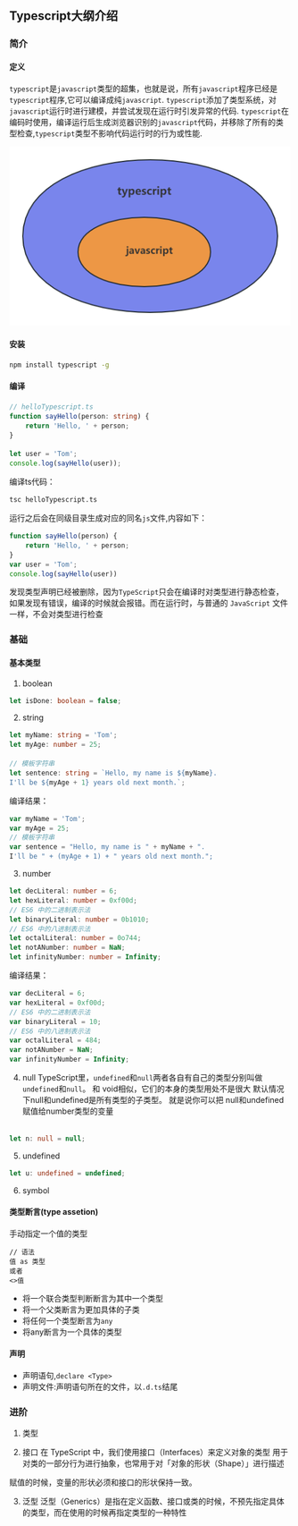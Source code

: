 ## Typescript大纲介绍

### 简介

#### 定义

`typescript`是`javascript`类型的超集，也就是说，所有`javascript`程序已经是`typescript`程序,它可以编译成纯`javascript`.
`typescript`添加了类型系统，对`javascript`运行时进行建模，并尝试发现在运行时引发异常的代码.
`typescript`在编码时使用，编译运行后生成浏览器识别的`javascript`代码，并移除了所有的类型检查,`typescript`类型不影响代码运行时的行为或性能.

![ts_with_js](../images/ts_with_js.png)

#### 安装

```bash
npm install typescript -g
```

#### 编译

```typescript
// helloTypescript.ts
function sayHello(person: string) {
    return 'Hello, ' + person;
}

let user = 'Tom';
console.log(sayHello(user));
```
编译ts代码：
```bash
tsc helloTypescript.ts
```
运行之后会在同级目录生成对应的同名`js`文件,内容如下：
```javascript
function sayHello(person) {
    return 'Hello, ' + person;
}
var user = 'Tom';
console.log(sayHello(user))
```
发现类型声明已经被删除，因为`TypeScript`只会在编译时对类型进行静态检查，如果发现有错误，编译的时候就会报错。而在运行时，与普通的 `JavaScript` 文件一样，不会对类型进行检查
### 基础

#### 基本类型
1. boolean

```typescript
let isDone: boolean = false;

```

2. string
```typescript
let myName: string = 'Tom';
let myAge: number = 25;

// 模板字符串
let sentence: string = `Hello, my name is ${myName}.
I'll be ${myAge + 1} years old next month.`;

```
编译结果：
```javascript
var myName = 'Tom';
var myAge = 25;
// 模板字符串
var sentence = "Hello, my name is " + myName + ".
I'll be " + (myAge + 1) + " years old next month.";
```


3. number

```typescript
let decLiteral: number = 6;
let hexLiteral: number = 0xf00d;
// ES6 中的二进制表示法
let binaryLiteral: number = 0b1010;
// ES6 中的八进制表示法
let octalLiteral: number = 0o744;
let notANumber: number = NaN;
let infinityNumber: number = Infinity;
```
编译结果：
```javascript
var decLiteral = 6;
var hexLiteral = 0xf00d;
// ES6 中的二进制表示法
var binaryLiteral = 10;
// ES6 中的八进制表示法
var octalLiteral = 484;
var notANumber = NaN;
var infinityNumber = Infinity;
```

4. null
TypeScript里，`undefined`和`null`两者各自有自己的类型分别叫做`undefined`和`null`。 和 void相似，它们的本身的类型用处不是很大
默认情况下null和undefined是所有类型的子类型。 就是说你可以把 null和undefined赋值给number类型的变量

```typescript

let n: null = null;
```

5. undefined

```typescript
let u: undefined = undefined;
```

6. symbol

#### 类型断言(type assetion)
手动指定一个值的类型
```text
// 语法
值 as 类型
或者
<>值

```
- 将一个联合类型判断断言为其中一个类型
- 将一个父类断言为更加具体的子类
- 将任何一个类型断言为`any`
- 将any断言为一个具体的类型

#### 声明

- 声明语句,`declare <Type>`
- 声明文件:声明语句所在的文件，以`.d.ts`结尾


### 进阶

1. 类型


2. 接口
在 TypeScript 中，我们使用接口（Interfaces）来定义对象的类型
用于对类的一部分行为进行抽象，也常用于对「对象的形状（Shape）」进行描述

赋值的时候，变量的形状必须和接口的形状保持一致。


3. 泛型
泛型（Generics）是指在定义函数、接口或类的时候，不预先指定具体的类型，而在使用的时候再指定类型的一种特性

